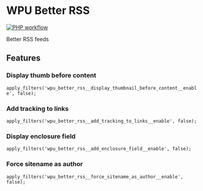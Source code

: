 # WPU Better RSS

[![PHP workflow](https://github.com/WordPressUtilities/wpu_better_rss/actions/workflows/php.yml/badge.svg 'PHP workflow')](https://github.com/WordPressUtilities/wpu_better_rss/actions)

Better RSS feeds


## Features

### Display thumb before content
```apply_filters('wpu_better_rss__display_thumbnail_before_content__enable', false);```


### Add tracking to links
```apply_filters('wpu_better_rss__add_tracking_to_links__enable', false);```


### Display enclosure field
```apply_filters('wpu_better_rss__add_enclosure_field__enable', false);```


### Force sitename as author
```apply_filters('wpu_better_rss__force_sitename_as_author__enable', false);```

